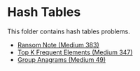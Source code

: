 # Hash Tables

This folder contains hash tables problems.

* [Ransom Note (Medium 383)](/HashTables/ransom)
* [Top K Frequent Elements (Medium 347)](/HashTables/kel)
* [Group Anagrams (Medium 49)](/HashTables/anag)
